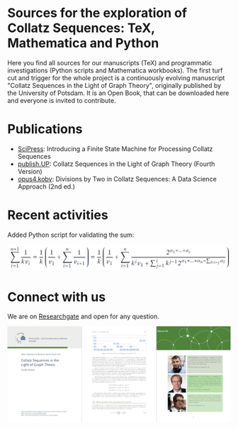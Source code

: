 # Sources for the exploration of Collatz Sequences: TeX, Mathematica and Python 
Here you find all sources for our manuscripts (TeX) and programmatic investigations (Python scripts and Mathematica workbooks).
The first turf cut and trigger for the whole project is a continuously evolving manuscript "Collatz Sequences in the Light of Graph Theory", originally published by the University of Potsdam. It is an Open Book, that can be downloaded here and everyone is invited to contribute.

# Publications
* [SciPress](https://www.scipress.com/IJPMS.19.10): Introducing a Finite State Machine for Processing Collatz Sequences
* [publish.UP](https://doi.org/10.25932/publishup-44325): Collatz Sequences in the Light of Graph Theory (Fourth Version)
* [opus4.kobv](https://doi.org/10.34646/thn/ohmdok-620): Divisions by Two in Collatz Sequences: A Data Science Approach (2nd ed.)

# Recent activities
Added Python script for validating the sum:

<img src="img/sum.png" width="600" />

# Connect with us
We are on [Researchgate](https://www.researchgate.net/project/Collatz-Conjecture-4) and open for any question.

<img src="img/book.png" />

